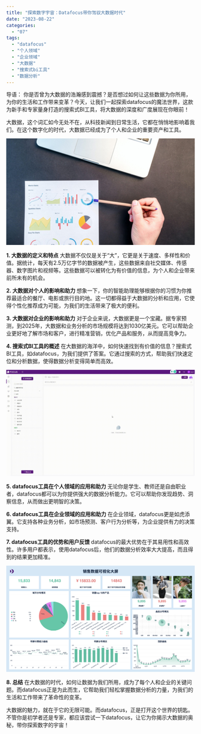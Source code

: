 ```yaml
---
title: "探索数字宇宙：Datafocus带你驾驭大数据时代"
date: "2023-08-22"
categories: 
  - "07"
tags: 
  - "datafocus"
  - "个人领域"
  - "企业领域"
  - "大数据"
  - "搜索式bi工具"
  - "数据分析"
---
```


导语： 你是否曾为大数据的浩瀚感到震撼？是否想过如何让这些数据为你所用，为你的生活和工作带来变革？今天，让我们一起探索datafocus的魔法世界，这款为新手和专家量身打造的搜索式BI工具，将大数据的深度和广度展现在你眼前！

大数据，这个词汇如今无处不在，从科技新闻到日常生活，它都在悄悄地影响着我们。在这个数字化的时代，大数据已经成为了个人和企业的重要资产和工具。

![封面](images/1689836444-pexels-lukas-669621-scaled.jpg)

**1\. 大数据的定义和特点** 大数据不仅仅是关于“大”，它更是关于速度、多样性和价值。据统计，每天有2.5万亿字节的数据被产生，这些数据来自社交媒体、传感器、数字图片和视频等。这些数据可以被转化为有价值的信息，为个人和企业带来前所未有的机会。

**2\. 大数据对个人的影响和助力** 想象一下，你的智能助理能够根据你的习惯为你推荐最适合的餐厅、电影或旅行目的地。这一切都得益于大数据的分析和应用，它使得个性化推荐成为可能，为我们的生活带来了极大的便利。

**3\. 大数据对企业的影响和助力** 对于企业来说，大数据更是一个宝藏。据专家预测，到2025年，大数据和业务分析的市场规模将达到1030亿美元。它可以帮助企业更好地了解市场和客户，进行精准营销，优化产品和服务，从而提高竞争力。

**4\. 搜索式BI工具的概述** 在大数据的海洋中，如何快速找到有价值的信息？搜索式BI工具，如datafocus，为我们提供了答案。它通过搜索的方式，帮助我们快速定位和分析数据，使得数据分析变得简单而高效。

![](images/1684825811-GIF%E5%9B%BE2-14-%E5%B0%8F%E6%85%A7-%E5%8C%BB%E7%96%97.gif)

**5\. datafocus工具在个人领域的应用和助力** 无论你是学生、教师还是自由职业者，datafocus都可以为你提供强大的数据分析能力。它可以帮助你发现趋势、洞察信息，从而做出更明智的决策。

**6\. datafocus工具在企业领域的应用和助力** 在企业领域，datafocus更是如虎添翼。它支持各种业务分析，如市场预测、客户行为分析等，为企业提供有力的决策支持。

**7\. datafocus工具的优势和用户反馈** datafocus的最大优势在于其易用性和高效性。许多用户都表示，使用datafocus后，他们的数据分析效率大大提高，而且得到的结果更加精准。

![](images/1691389247-%E9%94%80%E5%94%AE%E6%95%B0%E6%8D%AE.png)

**8\. 总结** 在大数据的时代，如何让数据为我们所用，成为了每个人和企业的关键问题。而datafocus正是为此而生，它帮助我们轻松掌握数据分析的力量，为我们的生活和工作带来了革命性的变革。

大数据的魅力，就在于它的无限可能。而datafocus，正是打开这个世界的钥匙。不管你是初学者还是专家，都应该尝试一下datafocus，让它为你揭示大数据的奥秘，带你探索数字的宇宙！
